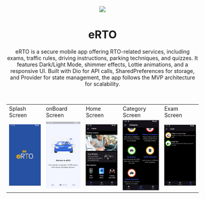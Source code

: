 <p align="center">
    <img src="https://github.com/user-attachments/assets/ef7f0dae-c11e-4917-81f0-bac844e4c7ad"
        height="130">
</p>

<h1 align="center">eRTO</h1>

<p align="center">  
eRTO is a secure mobile app offering RTO-related services, including exams, traffic rules, driving instructions, parking techniques, and quizzes. It features Dark/Light Mode, shimmer effects, Lottie animations, and a responsive UI. Built with Dio for API calls, SharedPreferences for storage, and Provider for state management, the app follows the MVP architecture for scalability.
</p>
</br>

<table>
  <tr>
     <td>Splash Screen</td>
     <td>onBoard Screen</td>
     <td>Home Screen</td>
     <td>Category Screen</td>
     <td>Exam Screen</td>
  </tr>
  <tr>
    <td><img src="/Assets/ScreenS/Splash.png" width=270 ></td>
    <td><img src="/Assets/ScreenS/onBoard.png" width=270 ></td>
    <td><img src="/Assets/ScreenS/Home.png" width=270 ></td>
    <td><img src="/Assets/ScreenS/Category.png" width=270 ></td>
    <td><img src="/Assets/ScreenS/Exam.png" width=270 ></td>
  </tr>
 </table>
